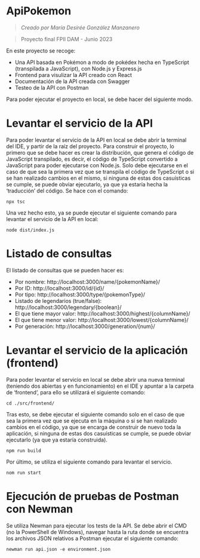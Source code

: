 # ApiPokemon
> _Creado por María Desirée González Manzanero_

>Proyecto final FPII DAM - Junio 2023


En este proyecto se recoge:
- Una API basada en Pokémon a modo de pokédex hecha en TypeScript (transpilada 
a JavaScript), con Node.js y Express.js
- Frontend para visulizar la API creado con React
- Documentación de la API creada con Swagger 
- Testeo de la API con Postman

Para poder ejecutar el proyecto en local, se debe hacer del siguiente modo.

# Levantar el servicio de la API 

Para poder levantar el servicio de la API en local se debe abrir la terminal del IDE,
y partir de la raíz del proyecto. Para construir el proyecto, lo primero que se 
debe hacer es crear la distribución, que genera el código de JavaScript transpilado, 
es decir, el código de TypeScript convertido a JavaScript para poder ejecutarse con 
Node.js. Solo debe ejecutarse en el caso de que sea la primera vez que se transpila 
el código de TypeScript o si se han realizado cambios en el mismo, si ninguna de 
estas dos casuísticas se cumple, se puede obviar ejecutarlo, ya que ya estaría hecha 
la ‘traducción’ del código. Se hace con el comando:

``` npx tsc ```


Una vez hecho esto, ya se puede ejecutar el siguiente comando para levantar el servicio
de la API en local:

``` node dist/index.js ```

# Listado de consultas

El listado de consultas que se pueden hacer es:
- Por nombre:
http://localhost:3000/name/{pokemonName}/
- Por ID:
http://localhost:3000/id/{id}/
- Por tipo:
http://localhost:3000/type/{pokemonType}/
- Listado de legendarios (true/false):
http://localhost:3000/legendary/{boolean}/
- El que tiene mayor valor:
http://localhost:3000/highest/{columnName}/
- El que tiene menor valor:
http://localhost:3000/lowest/{columnName}/
- Por generación:
http://localhost:3000/generation/{num}/


# Levantar el servicio de la aplicación (frontend)

Para poder levantar el servicio en local se debe abrir una nueva terminal (teniendo 
dos abiertas y en funcionamiento) en el IDE y apuntar a la carpeta de ‘frontend’, 
para ello se utilizará el siguiente comando:

``` cd ./src/frontend/ ```

Tras esto, se debe ejecutar el siguiente comando solo en el caso de que sea la 
primera vez que se ejecuta en la máquina o si se han realizado cambios en el 
código, ya que se encarga de construir de nuevo toda la aplicación, si ninguna 
de estas dos casuísticas se cumple, se puede obviar ejecutarlo (ya que ya estaría 
construida).

``` npm run build ```

Por último, se utiliza el siguiente comando para levantar el servicio.

``` nom run start ```

# Ejecución de pruebas de Postman con Newman

Se utiliza Newman para ejecutar los tests de la API. Se debe abrir el CMD
(no la PowerShell de Windows), navegar hasta la ruta donde se encuentra los archivos 
JSON relativos a Postman ejecutar el siguiente comando:

``` newman run api.json -e environment.json ```

